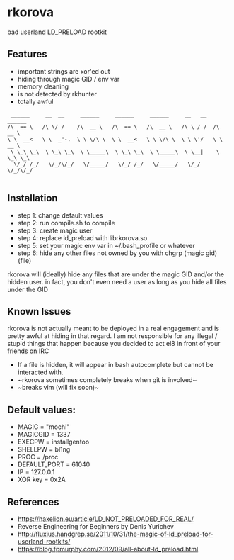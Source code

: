 # rkorova

bad userland LD_PRELOAD rootkit 

## Features 
* important strings are xor'ed out 
* hiding through magic GID / env var 
* memory cleaning
* is not detected by rkhunter  
* totally awful

```
 ______     __  __     ______     ______     ______     __   __   ______    
/\  == \   /\ \/ /    /\  __ \   /\  == \   /\  __ \   /\ \ / /  /\  __ \   
\ \  __<   \ \  _"-.  \ \ \/\ \  \ \  __<   \ \ \/\ \  \ \ \'/   \ \  __ \  
 \ \_\ \_\  \ \_\ \_\  \ \_____\  \ \_\ \_\  \ \_____\  \ \__|    \ \_\ \_\ 
  \/_/ /_/   \/_/\/_/   \/_____/   \/_/ /_/   \/_____/   \/_/      \/_/\/_/ 
                                                                          
```
## Installation
* step 1: change default values 
* step 2: run compile.sh to compile 
* step 3: create magic user 
* step 4: replace ld_preload with librkorova.so
* step 5: set your magic env var in ~/.bash_profile or whatever 
* step 6: hide any other files not owned by you with chgrp (magic gid) (file) 

rkorova will (ideally) hide any files that are under the magic GID and/or the hidden user. in fact, you don't even need a user as long as you hide all files under the GID

## Known Issues 
rkorova is not actually meant to be deployed in a real engagement and is pretty awful at hiding in that regard. I am not responsible for any illegal / stupid things that happen because you decided to act el8 in front of your friends on IRC 
* If a file is hidden, it will appear in bash autocomplete but cannot be interacted with.
* ~rkorova sometimes completely breaks when git is involved~
* ~breaks vim (will fix soon)~

## Default values: 
* MAGIC = "mochi"
* MAGICGID = 1337 
* EXECPW = installgentoo
* SHELLPW = bl1ng
* PROC = /proc
* DEFAULT_PORT = 61040
* IP = 127.0.0.1
* XOR key = 0x2A  


## References 

* https://haxelion.eu/article/LD_NOT_PRELOADED_FOR_REAL/
* Reverse Engineering for Beginners by Denis Yurichev
* http://fluxius.handgrep.se/2011/10/31/the-magic-of-ld_preload-for-userland-rootkits/
* https://blog.fpmurphy.com/2012/09/all-about-ld_preload.html
